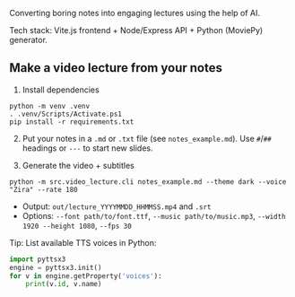 Converting boring notes into engaging lectures using the help of AI.

Tech stack: Vite.js frontend + Node/Express API + Python (MoviePy) generator.

## Make a video lecture from your notes

1) Install dependencies

```pwsh
python -m venv .venv
. .venv/Scripts/Activate.ps1
pip install -r requirements.txt
```

2) Put your notes in a `.md` or `.txt` file (see `notes_example.md`). Use `#`/`##` headings or `---` to start new slides.

3) Generate the video + subtitles

```pwsh
python -m src.video_lecture.cli notes_example.md --theme dark --voice "Zira" --rate 180
```

- Output: `out/lecture_YYYYMMDD_HHMMSS.mp4` and `.srt`
- Options: `--font path/to/font.ttf`, `--music path/to/music.mp3`, `--width 1920 --height 1080`, `--fps 30`

Tip: List available TTS voices in Python:

```python
import pyttsx3
engine = pyttsx3.init()
for v in engine.getProperty('voices'):
    print(v.id, v.name)
```
